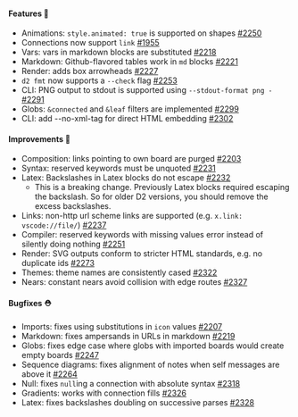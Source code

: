 #### Features 🚀

- Animations: `style.animated: true` is supported on shapes [#2250](https://github.com/terrastruct/d2/pull/2250)
- Connections now support `link` [#1955](https://github.com/terrastruct/d2/pull/1955)
- Vars: vars in markdown blocks are substituted [#2218](https://github.com/terrastruct/d2/pull/2218)
- Markdown: Github-flavored tables work in `md` blocks [#2221](https://github.com/terrastruct/d2/pull/2221)
- Render: adds box arrowheads [#2227](https://github.com/terrastruct/d2/issues/2227)
- `d2 fmt` now supports a `--check` flag [#2253](https://github.com/terrastruct/d2/pull/2253)
- CLI: PNG output to stdout is supported using `--stdout-format png -` [#2291](https://github.com/terrastruct/d2/pull/2291)
- Globs: `&connected` and `&leaf` filters are implemented [#2299](https://github.com/terrastruct/d2/pull/2299)
- CLI: add --no-xml-tag for direct HTML embedding [#2302](https://github.com/terrastruct/d2/pull/2302)

#### Improvements 🧹

- Composition: links pointing to own board are purged [#2203](https://github.com/terrastruct/d2/pull/2203)
- Syntax: reserved keywords must be unquoted [#2231](https://github.com/terrastruct/d2/pull/2231)
- Latex: Backslashes in Latex blocks do not escape [#2232](https://github.com/terrastruct/d2/pull/2232)
  - This is a breaking change. Previously Latex blocks required escaping the backslash. So
    for older D2 versions, you should remove the excess backslashes.
- Links: non-http url scheme links are supported (e.g. `x.link: vscode://file/`) [#2237](https://github.com/terrastruct/d2/issues/2237)
- Compiler: reserved keywords with missing values error instead of silently doing nothing [#2251](https://github.com/terrastruct/d2/pull/2251)
- Render: SVG outputs conform to stricter HTML standards, e.g. no duplicate ids [#2273](https://github.com/terrastruct/d2/issues/2273)
- Themes: theme names are consistently cased [#2322](https://github.com/terrastruct/d2/pull/2322)
- Nears: constant nears avoid collision with edge routes [#2327](https://github.com/terrastruct/d2/pull/2327)

#### Bugfixes ⛑️

- Imports: fixes using substitutions in `icon` values [#2207](https://github.com/terrastruct/d2/pull/2207)
- Markdown: fixes ampersands in URLs in markdown [#2219](https://github.com/terrastruct/d2/pull/2219)
- Globs: fixes edge case where globs with imported boards would create empty boards [#2247](https://github.com/terrastruct/d2/pull/2247)
- Sequence diagrams: fixes alignment of notes when self messages are above it [#2264](https://github.com/terrastruct/d2/pull/2264)
- Null: fixes `null`ing a connection with absolute syntax [#2318](https://github.com/terrastruct/d2/issues/2318)
- Gradients: works with connection fills [#2326](https://github.com/terrastruct/d2/pull/2326)
- Latex: fixes backslashes doubling on successive parses [#2328](https://github.com/terrastruct/d2/pull/2328)
